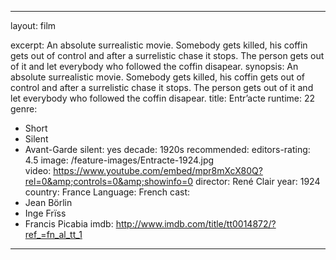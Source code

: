---

layout: film

excerpt: An absolute surrealistic movie. Somebody gets killed, his coffin gets out of control and after a surrelistic chase it stops. The person gets out of it and let everybody who followed the coffin disapear.
synopsis: An absolute surrealistic movie. Somebody gets killed, his coffin gets out of control and after a surrelistic chase it stops. The person gets out of it and let everybody who followed the coffin disapear.
title: Entr’acte
runtime: 22
genre: 
- Short 
- Silent
- Avant-Garde
silent: yes
decade: 1920s
recommended: 
editors-rating: 4.5
image:  /feature-images/Entracte-1924.jpg  
video: https://www.youtube.com/embed/mpr8mXcX80Q?rel=0&amp;controls=0&amp;showinfo=0
director: René Clair 
year: 1924
country: France
Language: French 
cast:
- Jean Börlin
- Inge Frïss
- Francis Picabia
imdb: http://www.imdb.com/title/tt0014872/?ref_=fn_al_tt_1

---